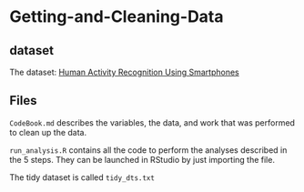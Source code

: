 # Getting-and-Cleaning-Data

## dataset
The dataset: [Human Activity Recognition Using Smartphones](http://archive.ics.uci.edu/ml/datasets/Human+Activity+Recognition+Using+Smartphones)
	
## Files
`CodeBook.md` describes the variables, the data, and work that was performed to clean up the data.  	

`run_analysis.R` contains all the code to perform the analyses described in the 5 steps. They can be launched in RStudio by just importing the file.  

The tidy dataset is called `tidy_dts.txt`